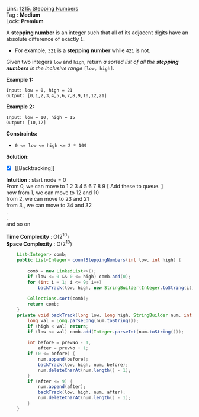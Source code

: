 Link: [1215. Stepping Numbers](https://leetcode.com/problems/stepping-numbers/) <br>
Tag : **Medium**<br>
Lock: **Premium**

A **stepping number** is an integer such that all of its adjacent digits have an absolute difference of exactly `1`.

-   For example, `321` is a **stepping number** while `421` is not.

Given two integers `low` and `high`, return _a sorted list of all the **stepping numbers** in the inclusive range_ `[low, high]`.

**Example 1:**
```
Input: low = 0, high = 21
Output: [0,1,2,3,4,5,6,7,8,9,10,12,21]
```

**Example 2:**
```
Input: low = 10, high = 15
Output: [10,12]
```

**Constraints:**
-   `0 <= low <= high <= 2 * 109`

**Solution:**

- [x] [[Backtracking]]

**Intuition** :
start node = 0  
From 0, we can move to 1 2 3 4 5 6 7 8 9 [ Add these to queue. ]  
now from 1, we can move to 12 and 10  
from 2, we can move to 23 and 21  
from 3,, we can move to 34 and 32  
.  
.  
and so on

**Time Complexity** : O(2<sup>10</sup>)<br>
**Space Complexity** : O(2<sup>10</sup>)

```java
    List<Integer> comb;
    public List<Integer> countSteppingNumbers(int low, int high) {
        
        comb = new LinkedList<>();
        if (low <= 0 && 0 <= high) comb.add(0);
        for (int i = 1; i <= 9; i++)
            backTrack(low, high, new StringBuilder(Integer.toString(i)), i);
        
        Collections.sort(comb);
        return comb;
    }
    private void backTrack(long low, long high, StringBuilder num, int prevNo) {
        long val = Long.parseLong(num.toString());
        if (high < val) return;
        if (low <= val) comb.add(Integer.parseInt(num.toString()));
        
        int before = prevNo - 1,
            after = prevNo + 1;
        if (0 <= before) {
            num.append(before);
            backTrack(low, high, num, before);
            num.deleteCharAt(num.length() - 1);
        }
        if (after <= 9) {
            num.append(after);
            backTrack(low, high, num, after);
            num.deleteCharAt(num.length() - 1);
        }
    }
```
